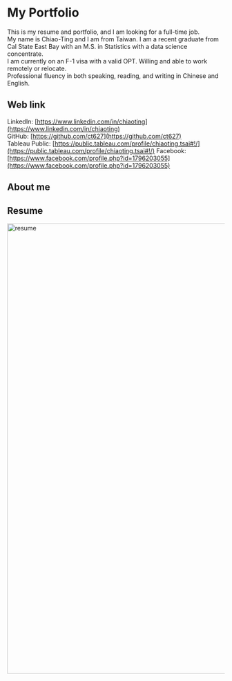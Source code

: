 # My Portfolio  

This is my resume and portfolio, and I am looking for a full-time job.   
My name is Chiao-Ting and I am from Taiwan. I am a recent graduate from Cal State East Bay with an M.S. in Statistics with a data science concentrate.    
I am currently on an F-1 visa with a valid OPT. Willing and able to work remotely or relocate.    
Professional fluency in both speaking, reading, and writing in Chinese and English.    

## Web link

LinkedIn: [https://www.linkedin.com/in/chiaoting](https://www.linkedin.com/in/chiaoting)  
GitHub: [https://github.com/ct627](https://github.com/ct627)   
Tableau Public: [https://public.tableau.com/profile/chiaoting.tsai#!/](https://public.tableau.com/profile/chiaoting.tsai#!/)
Facebook: [https://www.facebook.com/profile.php?id=1796203055](https://www.facebook.com/profile.php?id=1796203055)

## About me  


## Resume    
 
<img width="1044" alt="resume" src="https://user-images.githubusercontent.com/67095395/93373108-ba2b1080-f809-11ea-89c0-130255cd7023.png">


